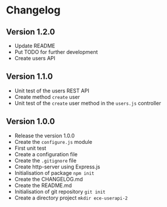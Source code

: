 # Changelog

## Version 1.2.0

* Update README
* Put TODO for further development
* Create users API

## Version 1.1.0

* Unit test of the users REST API
* Create method `create` user
* Unit test of the `create` user method in the `users.js` controller

## Version 1.0.0

* Release the version 1.0.0
* Create the `configure.js` module
* First unit test
* Create a configuration file
* Create the `.gitignore` file
* Create http-server using Express.js
* Initialisation of package `npm init`
* Create the CHANGELOG.md
* Create the README.md
* Initialisation of git repository `git init`
* Create a directory project `mkdir ece-userapi-2`

